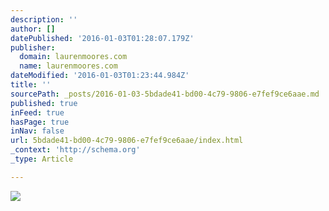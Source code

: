 ```yaml
---
description: ''
author: []
datePublished: '2016-01-03T01:28:07.179Z'
publisher:
  domain: laurenmoores.com
  name: laurenmoores.com
dateModified: '2016-01-03T01:23:44.984Z'
title: ''
sourcePath: _posts/2016-01-03-5bdade41-bd00-4c79-9806-e7fef9ce6aae.md
published: true
inFeed: true
hasPage: true
inNav: false
url: 5bdade41-bd00-4c79-9806-e7fef9ce6aae/index.html
_context: 'http://schema.org'
_type: Article

---
```

![](https://laurenmoores.files.wordpress.com/2015/05/2015-05-04-10-26-14.jpg?w=530&h=300&crop=1)